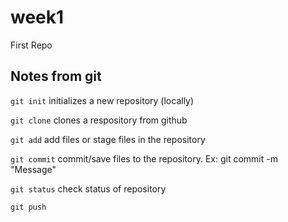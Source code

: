 # week1
First Repo

## Notes from git

`git init` initializes a new repository (locally)

`git clone` clones a respository from github

`git add` add files or stage files in the repository

`git commit` commit/save files to the repository. Ex: git commit -m "Message" <Files>

`git status` check status of repository

`git push`
